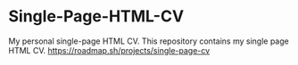 # Single-Page-HTML-CV

My personal single-page HTML CV.
This repository contains my single page HTML CV.
https://roadmap.sh/projects/single-page-cv